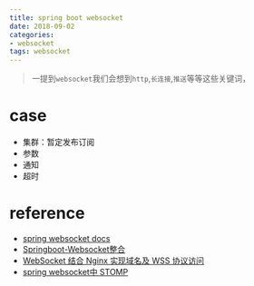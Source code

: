 ```yaml
---
title: spring boot websocket
date: 2018-09-02
categories:
- websocket
tags: websocket
---
```


> 一提到`websocket`我们会想到`http`,`长连接`,`推送`等等这些关键词，


# case
* 集群：暂定发布订阅
* 参数
* 通知
* 超时


# reference
* [spring websocket docs](https://docs.spring.io/spring/docs/current/spring-framework-reference/web.html#websocket)
* [Springboot-Websocket整合](https://cdn2.jianshu.io/p/03e25674ce21?utm_campaign=maleskine&utm_content=note&utm_medium=seo_notes&utm_source=recommendation)
* [WebSocket 结合 Nginx 实现域名及 WSS 协议访问](http://www.cnblogs.com/mafly/p/websocket.html)
* [spring websocket中 STOMP](https://my.oschina.net/u/1590027/blog/879629)